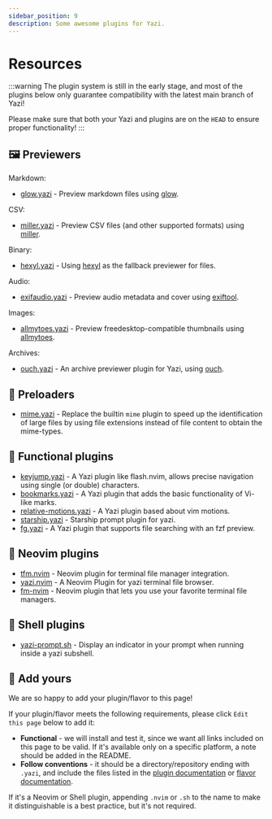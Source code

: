 ```yaml
---
sidebar_position: 9
description: Some awesome plugins for Yazi.
---
```


# Resources

:::warning
The plugin system is still in the early stage, and most of the plugins below only guarantee compatibility with the latest main branch of Yazi!

Please make sure that both your Yazi and plugins are on the `HEAD` to ensure proper functionality!
:::

## 🖼️ Previewers

Markdown:

- [glow.yazi](https://github.com/Reledia/glow.yazi) - Preview markdown files using [glow](https://github.com/charmbracelet/glow).

CSV:

- [miller.yazi](https://github.com/Reledia/miller.yazi) - Preview CSV files (and other supported formats) using [miller](https://github.com/johnkerl/miller).

Binary:

- [hexyl.yazi](https://github.com/Reledia/hexyl.yazi) - Using [hexyl](https://github.com/sharkdp/hexyl) as the fallback previewer for files.

Audio:

- [exifaudio.yazi](https://github.com/Sonico98/exifaudio.yazi) - Preview audio metadata and cover using [exiftool](https://exiftool.org/).

Images:

- [allmytoes.yazi](https://github.com/Sonico98/allmytoes.yazi) - Preview freedesktop-compatible thumbnails using [allmytoes](https://gitlab.com/allmytoes/allmytoes).

Archives:

- [ouch.yazi](https://github.com/ndtoan96/ouch.yazi) - An archive previewer plugin for Yazi, using [ouch](https://github.com/ouch-org/ouch).

## 🚀 Preloaders

- [mime.yazi](https://github.com/DreamMaoMao/mime.yazi) - Replace the builtin `mime` plugin to speed up the identification of large files by using file extensions instead of file content to obtain the mime-types.

## 🧩 Functional plugins

- [keyjump.yazi](https://github.com/DreamMaoMao/keyjump.yazi) - A Yazi plugin like flash.nvim, allows precise navigation using single (or double) characters.
- [bookmarks.yazi](https://github.com/dedukun/bookmarks.yazi) - A Yazi plugin that adds the basic functionality of Vi-like marks.
- [relative-motions.yazi](https://github.com/dedukun/relative-motions.yazi) - A Yazi plugin based about vim motions.
- [starship.yazi](https://github.com/Rolv-Apneseth/starship.yazi) - Starship prompt plugin for yazi.
- [fg.yazi](https://github.com/DreamMaoMao/fg.yazi) - A Yazi plugin that supports file searching with an fzf preview.

## 📝 Neovim plugins

- [tfm.nvim](https://github.com/Rolv-Apneseth/tfm.nvim) - Neovim plugin for terminal file manager integration.
- [yazi.nvim](https://github.com/DreamMaoMao/yazi.nvim) - A Neovim Plugin for yazi terminal file browser.
- [fm-nvim](https://github.com/Eric-Song-Nop/fm-nvim) - Neovim plugin that lets you use your favorite terminal file managers.

## 🐚 Shell plugins

- [yazi-prompt.sh](https://github.com/Sonico98/yazi-prompt.sh) - Display an indicator in your prompt when running inside a yazi subshell.

## 💖 Add yours

We are so happy to add your plugin/flavor to this page!

If your plugin/flavor meets the following requirements, please click `Edit this page` below to add it:

- **Functional** - we will install and test it, since we want all links included on this page to be valid. If it's available only on a specific platform, a note should be added in the README.
- **Follow conventions** - it should be a directory/repository ending with `.yazi`, and include the files listed in the [plugin documentation](/docs/plugins/overview) or [flavor documentation](/docs/flavors/overview).

If it's a Neovim or Shell plugin, appending `.nvim` or `.sh` to the name to make it distinguishable is a best practice, but it's not required.
